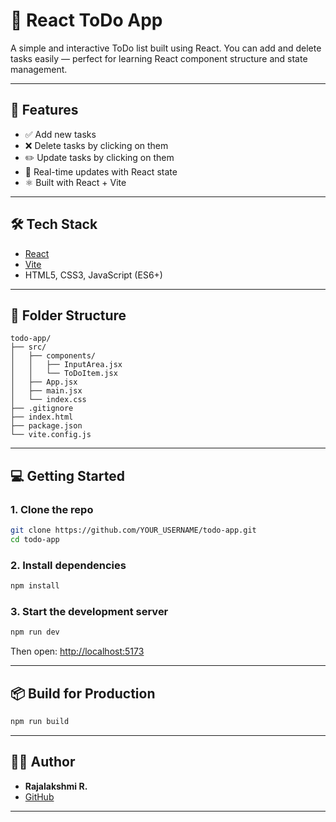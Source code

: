 
# 📝 React ToDo App

A simple and interactive ToDo list built using React. You can add and delete tasks easily — perfect for learning React component structure and state management.

---

## 🚀 Features

- ✅ Add new tasks
- ❌ Delete tasks by clicking on them
- ✏️ Update tasks by clicking on them
- 🔄 Real-time updates with React state
- ⚛️ Built with React + Vite


---

## 🛠️ Tech Stack

- [React](https://reactjs.org/)
- [Vite](https://vitejs.dev/)
- HTML5, CSS3, JavaScript (ES6+)

---

## 📂 Folder Structure

```
todo-app/
├── src/
│   ├── components/
│   │   ├── InputArea.jsx
│   │   └── ToDoItem.jsx
│   ├── App.jsx
│   ├── main.jsx
│   └── index.css
├── .gitignore
├── index.html
├── package.json
└── vite.config.js
```

---

## 💻 Getting Started

### 1. Clone the repo
```bash
git clone https://github.com/YOUR_USERNAME/todo-app.git
cd todo-app
```

### 2. Install dependencies
```bash
npm install
```

### 3. Start the development server
```bash
npm run dev
```

Then open: [http://localhost:5173](http://localhost:5173)

---

## 📦 Build for Production

```bash
npm run build
```

---

## 👩‍💻 Author

- **Rajalakshmi R.**
- [GitHub](https://github.com/Rajalakshmi2110)

---

